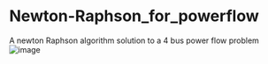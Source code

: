 # Newton-Raphson_for_powerflow
A newton Raphson algorithm solution to a 4 bus power flow problem
![image](https://user-images.githubusercontent.com/103826840/212525890-de996488-2ab5-467c-8efb-4a370f7e47de.png)
